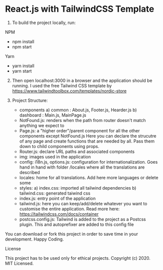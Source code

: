 # React.js with TailwindCSS Template

1. To build the project locally, run:

NPM
- npm install
- npm start

Yarn
- yarn install
- yarn start

2. Then open localhost:3000 in a browser and the application should be running.
I used the free Tailwind CSS template by https://www.tailwindtoolbox.com/templates/nordic-store

3. Project Structure:

    - components 
          a) common    : About.js, Footer.js, Hearder.js
          b) dashboard : Main.js, MainPage.js            
    - NotFound.js: renders when the path from router doesn't match anything we expect to
    - Page.js: a "higher order"/parent component for all the other components except NotFound.js Here you can declare the strucutre of any page and create functions that are needed by all. Pass them down to child components using props.
    - Router.js: declare URL paths and associated components
    - img: images used in the application
    - config: i18n.js, options.js: configuration for internationalization. Goes hand in hand with folder /locales where all the translations are described
    - locales: home for all translations. Add here more languages or delete some
    - styles: a) index.css: imported all tailwind dependencies
              b) tailwind.css: generated taiwind css  
    - index.js: entry point of the application
    - tailwind.js: here you can keep/add/delete whatever you want to customise the entire application. Read more here: https://tailwindcss.com/docs/container
    - postcss.config.js: Tailwind is added to the project as a Postcss plugin. This and autoprefixer are added to this config file

You can download or fork this project in order to save time in your development. Happy Coding.

License

This project has to be used only for ethical projects.
Copyright (c) 2020. MIT Licensed.
